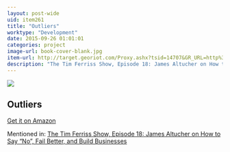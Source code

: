 ```yaml
---
layout: post-wide
uid: item261
title: "Outliers"
worktype: "Development"
date: 2015-09-26 01:01:01
categories: project
image-url: book-cover-blank.jpg
item-url: http://target.georiot.com/Proxy.ashx?tsid=14707&GR_URL=http%3A%2F%2Fwww.amazon.com%2FOutliers-Story-Success-Malcolm-Gladwell%2Fdp%2F0316017930%2520
description: "The Tim Ferriss Show, Episode 18: James Altucher on How to Say “No”, Fail Better, and Build Businesses"
---
```

<a href="http://target.georiot.com/Proxy.ashx?tsid=14707&GR_URL=http%3A%2F%2Fwww.amazon.com%2FOutliers-Story-Success-Malcolm-Gladwell%2Fdp%2F0316017930%2520" target="blank"><img src="../../../../img/thumbs/book-cover-blank.jpg" class="prod-img"></a>
<h2>Outliers</h2>
<p><a href="http://target.georiot.com/Proxy.ashx?tsid=14707&GR_URL=http%3A%2F%2Fwww.amazon.com%2FOutliers-Story-Success-Malcolm-Gladwell%2Fdp%2F0316017930%2520" target="blank">Get it on Amazon</a><p>
<p>Mentioned in: <a href="http://fourhourworkweek.com/2014/07/11/james-altucher/" target="blank">The Tim Ferriss Show, Episode 18: James Altucher on How to Say “No”, Fail Better, and Build Businesses</a></p>
